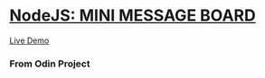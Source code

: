 # [NodeJS: MINI MESSAGE BOARD](https://www.theodinproject.com/paths/full-stack-javascript/courses/nodejs/lessons/mini-message-board)

[Live Demo](https://mini-messages-board-odin.herokuapp.com/)
### From Odin Project
